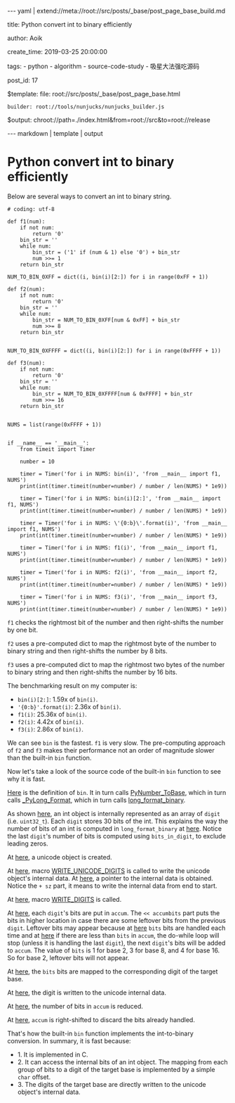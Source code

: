 --- yaml | extend://meta://root://src/posts/_base/post_page_base_build.md

title: Python convert int to binary efficiently

author: Aoik

create_time: 2019-03-25 20:00:00

tags:
    - python
    - algorithm
    - source-code-study
    - 吸星大法强吃源码

post_id: 17

$template:
    file: root://src/posts/_base/post_page_base.html

    builder: root://tools/nunjucks/nunjucks_builder.js

$output: chroot://path=./index.html&from=root://src&to=root://release

--- markdown | template | output
# Python convert int to binary efficiently

Below are several ways to convert an int to binary string.
```
# coding: utf-8

def f1(num):
    if not num:
        return '0'
    bin_str = ''
    while num:
        bin_str = ('1' if (num & 1) else '0') + bin_str
        num >>= 1
    return bin_str

NUM_TO_BIN_0XFF = dict((i, bin(i)[2:]) for i in range(0xFF + 1))

def f2(num):
    if not num:
        return '0'
    bin_str = ''
    while num:
        bin_str = NUM_TO_BIN_0XFF[num & 0xFF] + bin_str
        num >>= 8
    return bin_str


NUM_TO_BIN_0XFFFF = dict((i, bin(i)[2:]) for i in range(0xFFFF + 1))

def f3(num):
    if not num:
        return '0'
    bin_str = ''
    while num:
        bin_str = NUM_TO_BIN_0XFFFF[num & 0xFFFF] + bin_str
        num >>= 16
    return bin_str


NUMS = list(range(0xFFFF + 1))


if __name__ == '__main__':
    from timeit import Timer

    number = 10

    timer = Timer('for i in NUMS: bin(i)', 'from __main__ import f1, NUMS')
    print(int(timer.timeit(number=number) / number / len(NUMS) * 1e9))

    timer = Timer('for i in NUMS: bin(i)[2:]', 'from __main__ import f1, NUMS')
    print(int(timer.timeit(number=number) / number / len(NUMS) * 1e9))

    timer = Timer('for i in NUMS: \'{0:b}\'.format(i)', 'from __main__ import f1, NUMS')
    print(int(timer.timeit(number=number) / number / len(NUMS) * 1e9))

    timer = Timer('for i in NUMS: f1(i)', 'from __main__ import f1, NUMS')
    print(int(timer.timeit(number=number) / number / len(NUMS) * 1e9))

    timer = Timer('for i in NUMS: f2(i)', 'from __main__ import f2, NUMS')
    print(int(timer.timeit(number=number) / number / len(NUMS) * 1e9))

    timer = Timer('for i in NUMS: f3(i)', 'from __main__ import f3, NUMS')
    print(int(timer.timeit(number=number) / number / len(NUMS) * 1e9))
```

`f1` checks the rightmost bit of the number and then right-shifts the number by one bit.

`f2` uses a pre-computed dict to map the rightmost byte of the number to binary string and then right-shifts the number by 8 bits.

`f3` uses a pre-computed dict to map the rightmost two bytes of the number to binary string and then right-shifts the number by 16 bits.

The benchmarking result on my computer is:
- `bin(i)[2:]`: 1.59x of `bin(i)`.
- `'{0:b}'.format(i)`: 2.36x of `bin(i)`.
- `f1(i)`: 25.36x of `bin(i)`.
- `f2(i)`: 4.42x of `bin(i)`.
- `f3(i)`: 2.86x of `bin(i)`.

We can see `bin` is the fastest. `f1` is very slow. The pre-computing approach of `f2` and `f3` makes their performance not an order of magnitude slower than the built-in `bin` function.

Now let's take a look of the source code of the built-in `bin` function to see why it is fast.

[Here](https://github.com/python/cpython/blob/v3.7.0/Python/bltinmodule.c#L483) is the definition of `bin`. It in turn calls [PyNumber_ToBase](https://github.com/python/cpython/blob/v3.7.0/Objects/abstract.c#L1478), which in turn calls [_PyLong_Format](https://github.com/python/cpython/blob/v3.7.0/Objects/longobject.c#L1939), which in turn calls [long_format_binary](https://github.com/python/cpython/blob/v3.7.0/Objects/longobject.c#L1777).

As shown [here](https://github.com/python/cpython/blob/v3.7.0/Include/longintrepr.h#L87), an int object is internally represented as an array of `digit` (i.e. `uint32_t`). Each `digit` stores 30 bits of the int. This explains the way the number of bits of an int is computed in `long_format_binary` at [here](https://github.com/python/cpython/blob/v3.7.0/Objects/longobject.c#L1824). Notice the last `digit`'s number of bits is computed using `bits_in_digit`, to exclude leading zeros.

At [here](https://github.com/python/cpython/blob/v3.7.0/Objects/longobject.c#L1845), a unicode object is created.

At [here](https://github.com/python/cpython/blob/v3.7.0/Objects/longobject.c#L1920), macro [WRITE_UNICODE_DIGITS](https://github.com/python/cpython/blob/v3.7.0/Objects/longobject.c#L1889) is called to write the unicode object's internal data. At [here](https://github.com/python/cpython/blob/v3.7.0/Objects/longobject.c#L1894), a pointer to the internal data is obtained. Notice the `+ sz` part, it means to write the internal data from end to start.

At [here](https://github.com/python/cpython/blob/v3.7.0/Objects/longobject.c#L1896), macro [WRITE_DIGITS](https://github.com/python/cpython/blob/v3.7.0/Objects/longobject.c#L1851) is called.

At [here](https://github.com/python/cpython/blob/v3.7.0/Objects/longobject.c#L1862), each `digit`'s bits are put in `accum`. The `<< accumbits` part puts the bits in higher location in case there are some leftover bits from the previous `digit`. Leftover bits may appear because at [here](https://github.com/python/cpython/blob/v3.7.0/Objects/longobject.c#L1867) `bits` bits are handled each time and at [here](https://github.com/python/cpython/blob/v3.7.0/Objects/longobject.c#L1872) if there are less than `bits` in `accum`, the do-while loop will stop (unless it is handling the last `digit`), the next `digit`'s bits will be added to `accum`. The value of `bits` is 1 for base 2, 3 for base 8, and 4 for base 16. So for base 2, leftover bits will not appear.

At [here](https://github.com/python/cpython/blob/v3.7.0/Objects/longobject.c#L1868), the `bits` bits are mapped to the corresponding digit of the target base.

At [here](https://github.com/python/cpython/blob/v3.7.0/Objects/longobject.c#L1869), the digit is written to the unicode internal data.

At [here](https://github.com/python/cpython/blob/v3.7.0/Objects/longobject.c#L1870), the number of bits in `accum` is reduced.

At [here](https://github.com/python/cpython/blob/v3.7.0/Objects/longobject.c#L1871), `accum` is right-shifted to discard the bits already handled.

That's how the built-in `bin` function implements the int-to-binary conversion. In summary, it is fast because:
- 1\. It is implemented in C.
- 2\. It can access the internal bits of an int object. The mapping from each group of bits to a digit of the target base is implemented by a simple `char` offset.
- 3\. The digits of the target base are directly written to the unicode object's internal data.
